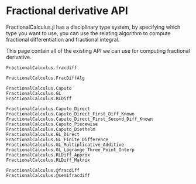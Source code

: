 # Fractional derivative API

FractionalCalculus.jl has a disciplinary type system, by specifying which type you want to use, you can use the relating algorithm to compute fractional differentiation and fractional integral. 

This page contain all of the existing API we can use for computing fractional derivative.

```@docs
FractionalCalculus.fracdiff
```

```@docs
FractionalCalculus.FracDiffAlg
```

```@docs
FractionalCalculus.Caputo
FractionalCalculus.GL
FractionalCalculus.RLDiff
```

```@docs
FractionalCalculus.Caputo_Direct
FractionalCalculus.Caputo_Direct_First_Diff_Known
FractionalCalculus.Caputo_Direct_First_Second_Diff_Known
FractionalCalculus.Caputo_Piecewise
FractionalCalculus.Caputo_Diethelm
FractionalCalculus.GL_Direct
FractionalCalculus.GL_Finite_Difference
FractionalCalculus.GL_Multiplicative_Additive
FractionalCalculus.GL_Lagrange_Three_Point_Interp
FractionalCalculus.RLDiff_Approx
FractionalCalculus.RLDiff_Matrix
```

```@docs
FractionalCalculus.@fracdiff
FractionalCalculus.@semifracdiff
```

